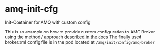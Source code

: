 # amq-init-cfg
Init-Container for AMQ with custom config

This is an example on how to provide custom configuration to AMQ Broker using the method / approach [described in the docs](https://access.redhat.com/documentation/en-us/red_hat_amq/2020.q4/html-single/deploying_amq_broker_on_openshift/index#proc-br-specifying-custom-init-container_broker-ocp)
The finally used broker.xml config file is in the pod located at `/amq/init/config/amq-broker`
